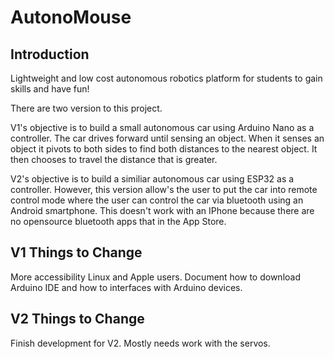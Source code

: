 # AutonoMouse

## Introduction
Lightweight and low cost autonomous robotics platform for students to gain skills and have fun!

There are two version to this project. 

V1's objective is to build a small autonomous car using Arduino Nano as a controller. The car drives forward until sensing an object. When it senses an object it pivots to both sides to find both distances to the nearest object. It then chooses to travel the distance that is greater. 

V2's objective is to build a similiar autonomous car using ESP32 as a controller. However, this version
allow's the user to put the car into remote control mode where the user can control the car via bluetooth
using an Android smartphone. This doesn't work with an IPhone because there are no opensource bluetooth apps 
that in the App Store. 

## V1 Things to Change
More accessibility Linux and Apple users. Document how to download Arduino IDE and how to interfaces with Arduino devices.

## V2 Things to Change
Finish development for V2. Mostly needs work with the servos. 
